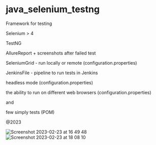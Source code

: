 # java_selenium_testng

Framework for testing

Selenium > 4

TestNG

AllureReport + screenshots after failed test

SeleniumGrid - run locally or remote (configuration.properties)

JenkinsFile - pipeline to run tests in Jenkins

headless mode (configuration.properties)

the ability to run on different web browsers (configuration.properties)

and 

few simply tests (POM)


@2023


![Screenshot 2023-02-23 at 16 49 48](https://user-images.githubusercontent.com/93388604/220962895-d1fed966-569d-4804-a293-132b7d614424.png)
![Screenshot 2023-02-23 at 18 08 10](https://user-images.githubusercontent.com/93388604/220979315-8bdee841-3a44-4330-b108-ca39076a6b02.png)
